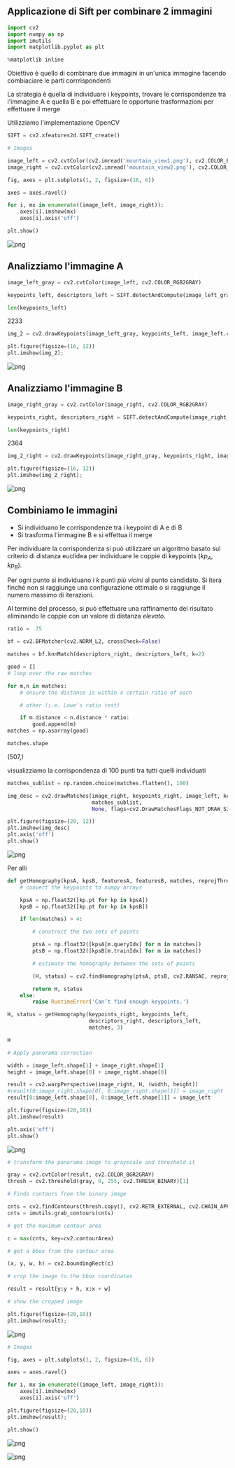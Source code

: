 ## Applicazione di Sift per combinare 2 immagini

```python
import cv2
import numpy as np
import imutils
import matplotlib.pyplot as plt

%matplotlib inline
```

Obiettivo è quello di combinare due immagini in un'unica immagine facendo combiaciare le parti corrrispondenti

La strategia è quella di individuare i keypoints, trovare le corrispondenze tra l'immagine A e quella B e poi effettuare le opportune trasformazioni per effettuare il merge

Utilizziamo l'implementazione OpenCV

```python
SIFT = cv2.xfeatures2d.SIFT_create()
```

```python
# Images

image_left = cv2.cvtColor(cv2.imread('mountain_view1.png'), cv2.COLOR_BGR2RGB)
image_right = cv2.cvtColor(cv2.imread('mountain_view2.png'), cv2.COLOR_BGR2RGB)

fig, axes = plt.subplots(1, 2, figsize=(16, 6))

axes = axes.ravel()

for i, mx in enumerate((image_left, image_right)):
    axes[i].imshow(mx)
    axes[i].axis('off')

plt.show()
```

![png](ImageCombinerOpenCVSift_4_0.png)

## Analizziamo l'immagine A

```python
image_left_gray = cv2.cvtColor(image_left, cv2.COLOR_RGB2GRAY)

keypoints_left, descriptors_left = SIFT.detectAndCompute(image_left_gray, None)

len(keypoints_left)
```

2233

```python
img_2 = cv2.drawKeypoints(image_left_gray, keypoints_left, image_left.copy())

plt.figure(figsize=(16, 12))
plt.imshow(img_2);
```

![png](ImageCombinerOpenCVSift_7_0.png)

## Analizziamo l'immagine B

```python
image_right_gray = cv2.cvtColor(image_right, cv2.COLOR_RGB2GRAY)

keypoints_right, descriptors_right = SIFT.detectAndCompute(image_right_gray, None)

len(keypoints_right)
```

2364

```python
img_2_right = cv2.drawKeypoints(image_right_gray, keypoints_right, image_right.copy())

plt.figure(figsize=(16, 12))
plt.imshow(img_2_right);
```

![png](ImageCombinerOpenCVSift_10_0.png)

## Combiniamo le immagini

- Si individuano le corrispondenze tra i keypoint di A e di B
- Si trasforma l'immagine B e si effettua il merge

Per individuare la corrispondenza si può utilizzare un algoritmo basato sul criterio di distanza euclidea per individuare le coppie di keypoints $(kp_A, kp_B)$.

Per ogni punto si individuano i *k* punti *più vicini* al punto candidato. Si itera finché non si raggiunge una configurazione ottimale o si raggiunge il numero massimo di iterazioni.

Al termine del processo, si può effettuare una raffinamento del risultato eliminando le coppie con un valore di distanza *elevato*.

```python
ratio = .75

bf = cv2.BFMatcher(cv2.NORM_L2, crossCheck=False)

matches = bf.knnMatch(descriptors_right, descriptors_left, k=2)

good = []
# loop over the raw matches

for m,n in matches:
    # ensure the distance is within a certain ratio of each

    # other (i.e. Lowe's ratio test)

    if m.distance < n.distance * ratio:
        good.append(m)
matches = np.asarray(good)

matches.shape
```

(507,)

visualizziamo la corrispondenza di 100 punti tra tutti quelli individuati

```python
matches_sublist = np.random.choice(matches.flatten(), 100)

img_desc = cv2.drawMatches(image_right, keypoints_right, image_left, keypoints_left, 
                           matches_sublist,
                           None, flags=cv2.DrawMatchesFlags_NOT_DRAW_SINGLE_POINTS)

plt.figure(figsize=(20, 12))
plt.imshow(img_desc)
plt.axis('off')
plt.show()
```

![png](ImageCombinerOpenCVSift_14_0.png)

Per alli

```python
def getHomography(kpsA, kpsB, featuresA, featuresB, matches, reprojThresh):
    # convert the keypoints to numpy arrays

    kpsA = np.float32([kp.pt for kp in kpsA])
    kpsB = np.float32([kp.pt for kp in kpsB])

    if len(matches) > 4:

        # construct the two sets of points

        ptsA = np.float32([kpsA[m.queryIdx] for m in matches])
        ptsB = np.float32([kpsB[m.trainIdx] for m in matches])

        # estimate the homography between the sets of points

        (H, status) = cv2.findHomography(ptsA, ptsB, cv2.RANSAC, reprojThresh)

        return H, status
    else:
        raise RuntimeError('Can’t find enough keypoints.')

H, status = getHomography(keypoints_right, keypoints_left, 
                          descriptors_right, descriptors_left,
                          matches, 3)

H    
```

```python
# Apply panorama correction

width = image_left.shape[1] + image_right.shape[1]
height = image_left.shape[0] + image_right.shape[0]

result = cv2.warpPerspective(image_right, H, (width, height))
#result[0:image_right.shape[0], 0:image_right.shape[1]] = image_right
result[0:image_left.shape[0], 0:image_left.shape[1]] = image_left

plt.figure(figsize=(20,10))
plt.imshow(result)

plt.axis('off')
plt.show()
```

![png](ImageCombinerOpenCVSift_17_0.png)

```python
# transform the panorama image to grayscale and threshold it 

gray = cv2.cvtColor(result, cv2.COLOR_BGR2GRAY)
thresh = cv2.threshold(gray, 0, 255, cv2.THRESH_BINARY)[1]

# Finds contours from the binary image

cnts = cv2.findContours(thresh.copy(), cv2.RETR_EXTERNAL, cv2.CHAIN_APPROX_SIMPLE)
cnts = imutils.grab_contours(cnts)

# get the maximum contour area

c = max(cnts, key=cv2.contourArea)

# get a bbox from the contour area

(x, y, w, h) = cv2.boundingRect(c)

# crop the image to the bbox coordinates

result = result[y:y + h, x:x + w]

# show the cropped image

plt.figure(figsize=(20,10))
plt.imshow(result);
```

![png](ImageCombinerOpenCVSift_18_0.png)

```python
# Images

fig, axes = plt.subplots(1, 2, figsize=(16, 6))

axes = axes.ravel()

for i, mx in enumerate((image_left, image_right)):
    axes[i].imshow(mx)
    axes[i].axis('off')

plt.figure(figsize=(20,10))
plt.imshow(result);

plt.show()
```

![png](ImageCombinerOpenCVSift_19_0.png)

![png](ImageCombinerOpenCVSift_19_1.png)

